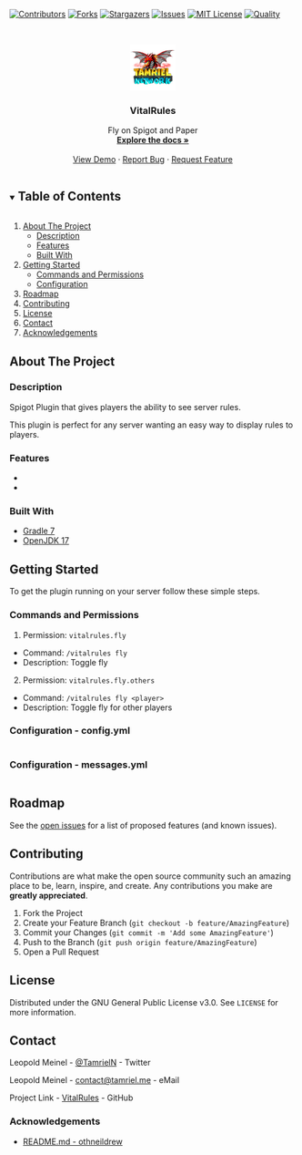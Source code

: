 <!-- PROJECT SHIELDS -->
[![Contributors][contributors-shield]][contributors-url]
[![Forks][forks-shield]][forks-url]
[![Stargazers][stars-shield]][stars-url]
[![Issues][issues-shield]][issues-url]
[![MIT License][license-shield]][license-url]
[![Quality][quality-shield]][quality-url]

<!-- PROJECT LOGO -->
<!--suppress ALL -->
<br />
<p align="center">
  <a href="https://github.com/TamrielNetwork/VitalRules">
    <img src="images/logo.png" alt="Logo" width="80" height="80">
  </a>

<h3 align="center">VitalRules</h3>

  <p align="center">
    Fly on Spigot and Paper
    <br />
    <a href="https://github.com/TamrielNetwork/VitalRules"><strong>Explore the docs »</strong></a>
    <br />
    <br />
    <a href="https://github.com/TamrielNetwork/VitalRules">View Demo</a>
    ·
    <a href="https://github.com/TamrielNetwork/VitalRules/issues">Report Bug</a>
    ·
    <a href="https://github.com/TamrielNetwork/VitalRules/issues">Request Feature</a>
  </p>

<!-- TABLE OF CONTENTS -->
<details open="open">
  <summary><h2 style="display: inline-block">Table of Contents</h2></summary>
  <ol>
    <li>
      <a href="#about-the-project">About The Project</a>
      <ul>
        <li><a href="#description">Description</a></li>
        <li><a href="#features">Features</a></li>
        <li><a href="#built-with">Built With</a></li>
      </ul>
    </li>
    <li>
      <a href="#getting-started">Getting Started</a>
      <ul>
        <li><a href="#commands-and-permissions">Commands and Permissions</a></li>
        <li><a href="#configuration">Configuration</a></li>
      </ul>
    </li>
    <li><a href="#roadmap">Roadmap</a></li>
    <li><a href="#contributing">Contributing</a></li>
    <li><a href="#license">License</a></li>
    <li><a href="#contact">Contact</a></li>
    <li><a href="#acknowledgements">Acknowledgements</a></li>
  </ol>
</details>

<!-- ABOUT THE PROJECT -->

## About The Project

### Description

Spigot Plugin that gives players the ability to see server rules.

This plugin is perfect for any server wanting an easy way to display rules to players.

### Features

* 
* 

### Built With

* [Gradle 7](https://docs.gradle.org/7.3.3/release-notes.html)
* [OpenJDK 17](https://openjdk.java.net/projects/jdk/17/)

<!-- GETTING STARTED -->

## Getting Started

To get the plugin running on your server follow these simple steps.

### Commands and Permissions

1. Permission: `vitalrules.fly`

* Command: `/vitalrules fly`
* Description: Toggle fly

2. Permission: `vitalrules.fly.others`

* Command: `/vitalrules fly <player>`
* Description: Toggle fly for other players

### Configuration - config.yml

```
```

### Configuration - messages.yml

```
```

<!-- ROADMAP -->

## Roadmap

See the [open issues](https://github.com/TamrielNetwork/VitalRules/issues) for a list of proposed features (and known
issues).

<!-- CONTRIBUTING -->

## Contributing

Contributions are what make the open source community such an amazing place to be, learn, inspire, and create. Any
contributions you make are **greatly appreciated**.

1. Fork the Project
2. Create your Feature Branch (`git checkout -b feature/AmazingFeature`)
3. Commit your Changes (`git commit -m 'Add some AmazingFeature'`)
4. Push to the Branch (`git push origin feature/AmazingFeature`)
5. Open a Pull Request

<!-- LICENSE -->

## License

Distributed under the GNU General Public License v3.0. See `LICENSE` for more information.

<!-- CONTACT -->

## Contact

Leopold Meinel - [@TamrielN](https://twitter.com/TamrielN) - Twitter

Leopold Meinel - [contact@tamriel.me](mailto:contact@tamriel.me) - eMail

Project Link - [VitalRules](https://github.com/TamrielNetwork/VitalRules) - GitHub

<!-- ACKNOWLEDGEMENTS -->

### Acknowledgements

* [README.md - othneildrew](https://github.com/othneildrew/Best-README-Template)

<!-- MARKDOWN LINKS & IMAGES -->

[contributors-shield]: https://img.shields.io/github/contributors-anon/TamrielNetwork/VitalRules?style=for-the-badge

[contributors-url]: https://github.com/TamrielNetwork/VitalRules/graphs/contributors

[forks-shield]: https://img.shields.io/github/forks/TamrielNetwork/VitalRules?label=Forks&style=for-the-badge

[forks-url]: https://github.com/TamrielNetwork/VitalRules/network/members

[stars-shield]: https://img.shields.io/github/stars/TamrielNetwork/VitalRules?style=for-the-badge

[stars-url]: https://github.com/TamrielNetwork/VitalRules/stargazers

[issues-shield]: https://img.shields.io/github/issues/TamrielNetwork/VitalRules?style=for-the-badge

[issues-url]: https://github.com/TamrielNetwork/VitalRules/issues

[license-shield]: https://img.shields.io/github/license/TamrielNetwork/VitalRules?style=for-the-badge

[license-url]: https://github.com/TamrielNetwork/VitalRules/blob/main/LICENSE

[quality-shield]: https://img.shields.io/codefactor/grade/github/TamrielNetwork/VitalRules?style=for-the-badge

[quality-url]: https://www.codefactor.io/repository/github/TamrielNetwork/VitalRules

